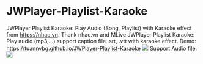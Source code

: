# JWPlayer-Playlist-Karaoke
JWPlayer Playlist Karaoke: Play Audio (Song, Playlist) with Karaoke effect from https://nhac.vn. Thank nhac.vn and MLive
JWPlayer Playlist Karaoke: Play audio (mp3,...) support caption file .srt, .vtt with karaoke effect.
Demo: https://tuannvbg.github.io/JWPlayer-Playlist-Karaoke
<img src="https://github.com/tuannvbg/JWPlayer-Playlist-Karaoke/blob/master/demo.PNG?raw=true"></img>
Support Audio file:
<img src="https://github.com/tuannvbg/JWPlayer-Playlist-Karaoke/blob/master/AudioSupport.PNG?raw=true"/>

